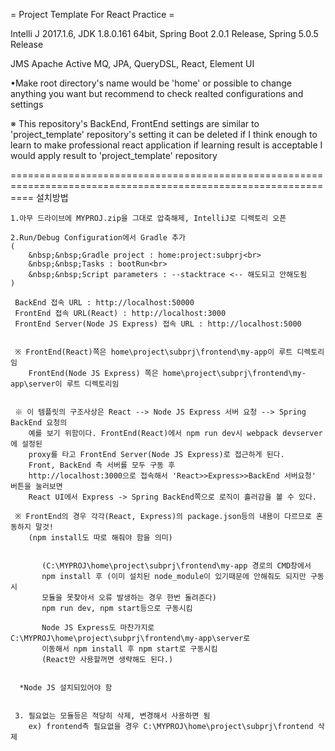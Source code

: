 = Project Template For React Practice =

Intelli J 2017.1.6, JDK 1.8.0.161 64bit, Spring Boot 2.0.1 Release, Spring 5.0.5 Release

JMS Apache Active MQ, JPA, QueryDSL, React, Element UI

•Make root directory's name would be 'home' or possible to change anything you want but recommend to check realted configurations and settings

※ This repository's BackEnd, FrontEnd settings are similar to 'project_template' repository's setting
   it can be deleted if I think enough to learn to make professional react application
   if learning result is acceptable I would apply result to 'project_template' repository

   ================================================================================================================
   설치방법  
   
    1.아무 드라이브에 MYPROJ.zip을 그대로 압축해제, IntelliJ로 디렉토리 오픈
    
    2.Run/Debug Configuration에서 Gradle 추가 
    (
        &nbsp;&nbsp;Gradle project : home:project:subprj<br>
        &nbsp;&nbsp;Tasks : bootRun<br>
        &nbsp;&nbsp;Script parameters : --stacktrace <-- 해도되고 안해도됨
    )
    
     BackEnd 접속 URL : http://localhost:50000
     FrontEnd 접속 URL(React) : http://localhost:3000
     FrontEnd Server(Node JS Express) 접속 URL : http://localhost:5000
     
    
     ※ FrontEnd(React)쪽은 home\project\subprj\frontend\my-app이 루트 디렉토리임
        FrontEnd(Node JS Express) 쪽은 home\project\subprj\frontend\my-app\server이 루트 디렉토리임
        
    
     ※ 이 템플릿의 구조사상은 React --> Node JS Express 서버 요청 --> Spring BackEnd 요청의
        예를 보기 위함이다. FrontEnd(React)에서 npm run dev시 webpack devserver에 설정된
        proxy를 타고 FrontEnd Server(Node JS Express)로 접근하게 된다.
        Front, BackEnd 측 서버를 모두 구동 후
        http://localhost:3000으로 접속해서 'React>>Express>>BackEnd 서버요청' 버튼을 눌러보면
        React UI에서 Express -> Spring BackEnd쪽으로 로직이 흘러감을 볼 수 있다.
     
     ※ FrontEnd의 경우 각각(React, Express)의 package.json등의 내용이 다르므로 혼동하지 말것!
        (npm install도 따로 해줘야 함을 의미)
        
    
           (C:\MYPROJ\home\project\subprj\frontend\my-app 경로의 CMD창에서 
           npm install 후 (이미 설치된 node_module이 있기때문에 안해줘도 되지만 구동시
           모듈을 못찾아서 오류 발생하는 경우 한번 돌려준다)
           npm run dev, npm start등으로 구동시킴
        
           Node JS Express도 마찬가지로 C:\MYPROJ\home\project\subprj\frontend\my-app\server로
           이동해서 npm install 후 npm start로 구동시킴
           (React만 사용할꺼면 생략해도 된다.)
           
    
      *Node JS 설치되있어야 함
      
    
     3. 필요없는 모듈등은 적당히 삭제, 변경해서 사용하면 됨
        ex) frontend측 필요없을 경우 C:\MYPROJ\home\project\subprj\frontend 삭제